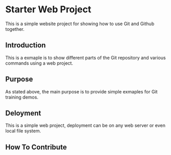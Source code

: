 # Starter Web Project

This is a simple website project for showing how to use Git and Github together.

## Introduction

This is a exmaple is to show different parts of the Git repository and various commands using a web project.

## Purpose

As stated above, the main purpose is to provide simple exmaples for Git training demos.

## Deloyment

This is a simple web project, deployment can be on any web server or even local file system.

## How To Contribute
